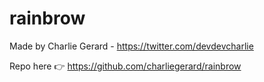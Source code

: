 # rainbrow

Made by Charlie Gerard - https://twitter.com/devdevcharlie

Repo here 👉 https://github.com/charliegerard/rainbrow